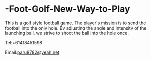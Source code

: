 # -Foot-Golf-New-Way-to-Play

This is a golf style football game. The player's mission is to send the football into the only hole. By adjusting the angle and intensity of the launching ball, we strive to shoot the ball into the hole once.

Tel:+61418451598

Email:paru8782@yeah.net
